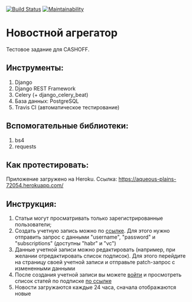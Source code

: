 [![Build Status](https://travis-ci.org/ushankax/news_aggregator.svg?branch=master)](https://travis-ci.org/ushankax/news_aggregator)
[![Maintainability](https://api.codeclimate.com/v1/badges/a99a88d28ad37a79dbf6/maintainability)](https://codeclimate.com/github/codeclimate/codeclimate/maintainability)

# Новостной агрегатор

Тестовое задание для CASHOFF.


## Инструменты:

1. Django
2. Django REST Framework
3. Celery (+ django_celery_beat)
4. База данных: PostgreSQL
5. Travis CI (автоматическое тестирование)


## Вспомогательные библиотеки:

1. bs4
2. requests


## Как протестировать:

Приложение загружено на Heroku. Ссылка: https://aqueous-plains-72054.herokuapp.com/


## Инструкция:

1. Статьи могут просматривать только зарегистрированные пользователи;
2. Создать учетную запись можно по [ссылке](https://aqueous-plains-72054.herokuapp.com/users/). Для этого нужно отправить запрос с данными "username", "password" и "subscriptions" (доступны "habr" и "vc")
3. Данные учетной записи можно редактировать (например, при желании отредактировать список подписок). Для этого перейдите на страницу своей учетной записи и отправьте patch-запрос с измененными данными
3. После создания учетной записи вы можете [войти](https://aqueous-plains-72054.herokuapp.com/api-auth/login/) и просмотреть список статей по подписке [по ссылке](https://aqueous-plains-72054.herokuapp.com/articles/)
4. Новости загружаются каждые 24 часа, сначала отображаются новые
